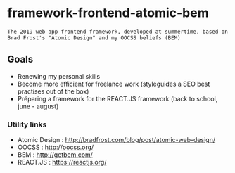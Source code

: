# framework-frontend-atomic-bem #
    The 2019 web app frontend framework, developed at summertime, based on Brad Frost's "Atomic Design" and my OOCSS beliefs (BEM)
## Goals ##

* Renewing my personal skills
* Become more efficient for freelance work (styleguides a SEO best practises out of the box)
* Préparing a framework for the REACT.JS framework (back to school, june - august)
### Utility links ###

* Atomic Design  : http://bradfrost.com/blog/post/atomic-web-design/
* OOCSS : http://oocss.org/
* BEM : http://getbem.com/
* REACT.JS : https://reactjs.org/

